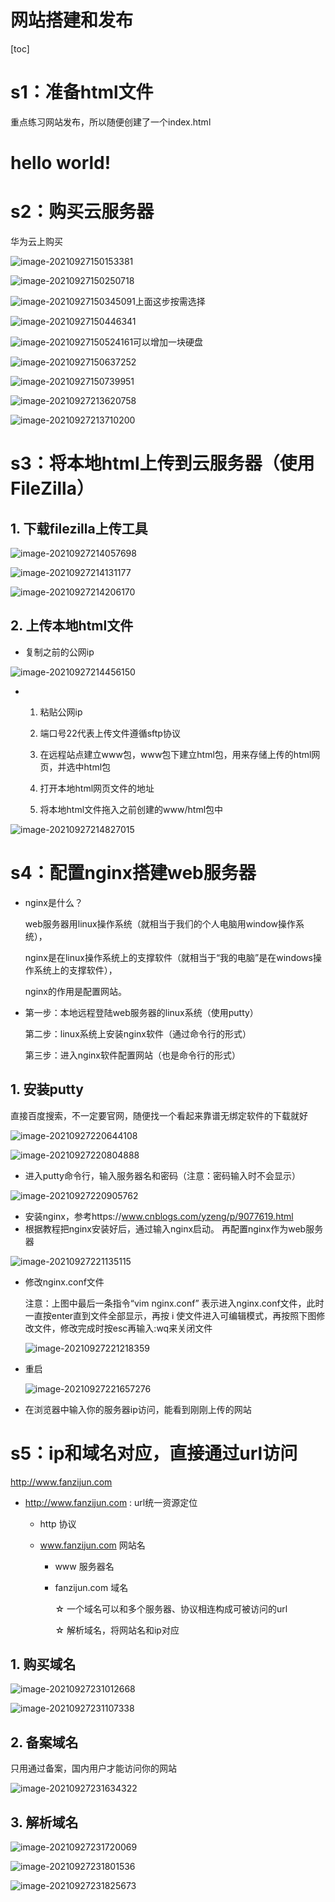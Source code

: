 # 网站搭建和发布

[toc]

# s1：准备html文件

重点练习网站发布，所以随便创建了一个index.html

<!DOCTYPE html>
<html>
<head>
	<title>first website</title>
</head>
<body>
	<h1>hello world!</h1>
</body>
</html>

# s2：购买云服务器

华为云上购买

![image-20210927150153381](.\pics\image-20210927150153381.png)

![image-20210927150250718](.\pics\image-20210927150250718.png)

![image-20210927150345091](.\pics\image-20210927150345091.png)上面这步按需选择

![image-20210927150446341](.\pics\image-20210927150446341.png)

![image-20210927150524161](.\pics\image-20210927150524161.png)可以增加一块硬盘

![image-20210927150637252](.\pics\image-20210927150637252.png)

![image-20210927150739951](.\pics\image-20210927150739951.png)

![image-20210927213620758](.\pics\image-20210927213620758.png)

![image-20210927213710200](.\pics\image-20210927213710200.png)

# s3：将本地html上传到云服务器（使用FileZilla）

## 1. 下载filezilla上传工具

![image-20210927214057698](.\pics\image-20210927214057698.png)

![image-20210927214131177](.\pics\image-20210927214131177.png)

![image-20210927214206170](.\pics\image-20210927214206170.png)

## 2. 上传本地html文件

- 复制之前的公网ip

![image-20210927214456150](.\pics\image-20210927214456150.png)

- 1. 粘贴公网ip

  4. 端口号22代表上传文件遵循sftp协议

  6. 在远程站点建立www包，www包下建立html包，用来存储上传的html网页，并选中html包
  7. 打开本地html网页文件的地址
  8. 将本地html文件拖入之前创建的www/html包中

![image-20210927214827015](.\pics\image-20210927214827015.png)

# s4：配置nginx搭建web服务器

- nginx是什么？

  web服务器用linux操作系统（就相当于我们的个人电脑用window操作系统），

  nginx是在linux操作系统上的支撑软件（就相当于“我的电脑”是在windows操作系统上的支撑软件），

  nginx的作用是配置网站。

- 第一步：本地远程登陆web服务器的linux系统（使用putty）

  第二步：linux系统上安装nginx软件（通过命令行的形式）

  第三步：进入nginx软件配置网站（也是命令行的形式）

## 1. 安装putty

直接百度搜索，不一定要官网，随便找一个看起来靠谱无绑定软件的下载就好

![image-20210927220644108](.\pics\image-20210927220644108.png)

![image-20210927220804888](.\pics\image-20210927220804888.png)

- 进入putty命令行，输入服务器名和密码（注意：密码输入时不会显示）

![image-20210927220905762](.\pics\image-20210927220905762.png)

- 安装nginx，参考https://www.cnblogs.com/yzeng/p/9077619.html
- 根据教程把nginx安装好后，通过输入nginx启动。
  再配置nginx作为web服务器

![image-20210927221135115](.\pics\image-20210927221135115.png)

- 修改nginx.conf文件

  注意：上图中最后一条指令“vim nginx.conf” 表示进入nginx.conf文件，此时一直按enter直到文件全部显示，再按 i 使文件进入可编辑模式，再按照下图修改文件，修改完成时按esc再输入:wq来关闭文件

  ![image-20210927221218359](.\pics\image-20210927221218359.png)

- 重启

  ![image-20210927221657276](.\pics\image-20210927221657276.png)

- 在浏览器中输入你的服务器ip访问，能看到刚刚上传的网站

# s5：ip和域名对应，直接通过url访问

http://www.fanzijun.com

- http://www.fanzijun.com : url统一资源定位

  - http 协议

  - www.fanzijun.com 网站名

    - www 服务器名

    - fanzijun.com 域名

      ☆ 一个域名可以和多个服务器、协议相连构成可被访问的url

      ☆ 解析域名，将网站名和ip对应

## 1. 购买域名

![image-20210927231012668](.\pics\image-20210927231012668.png)

![image-20210927231107338](.\pics\image-20210927231107338.png)

## 2. 备案域名

只用通过备案，国内用户才能访问你的网站

![image-20210927231634322](.\pics\image-20210927231634322.png)

## 3. 解析域名

![image-20210927231720069](.\pics\image-20210927231720069.png)

![image-20210927231801536](.\pics\image-20210927231801536.png)

![image-20210927231825673](.\pics\image-20210927231825673.png)

